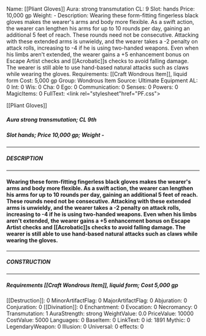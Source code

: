 Name: [[Pliant Gloves]]
Aura: strong transmutation
CL: 9
Slot: hands
Price: 10,000 gp
Weight: -
Description: Wearing these form-fitting fingerless black gloves makes the wearer's arms and body more flexible. As a swift action, the wearer can lengthen his arms for up to 10 rounds per day, gaining an additional 5 feet of reach. These rounds need not be consecutive. Attacking with these extended arms is unwieldy, and the wearer takes a -2 penalty on attack rolls, increasing to -4 if he is using two-handed weapons. Even when his limbs aren't extended, the wearer gains a +5 enhancement bonus on Escape Artist checks and [[Acrobatic]]s checks to avoid falling damage. The wearer is still able to use hand-based natural attacks such as claws while wearing the gloves.
Requirements: [[Craft Wondrous Item]], liquid form
Cost: 5,000 gp
Group: Wondrous Item
Source: Ultimate Equipment
AL: 0
Int: 0
Wis: 0
Cha: 0
Ego: 0
Communication: 0
Senses: 0
Powers: 0
MagicItems: 0
FullText: <link rel="stylesheet"href="PF.css"><div class="heading"><p class="alignleft">[[Pliant Gloves]]</p><div style="clear: both;"></div></div><div><h5><b>Aura </b>strong transmutation; <b>CL </b>9th</h5><h5><b>Slot </b>hands; <b>Price </b>10,000 gp; <b>Weight </b>-</h5></div><hr/><div><h5><b>DESCRIPTION</b></h5></div><hr/><div><h4><p>Wearing these form-fitting fingerless black gloves makes the wearer's arms and body more flexible. As a swift action, the wearer can lengthen his arms for up to 10 rounds per day, gaining an additional 5 feet of reach. These rounds need not be consecutive. Attacking with these extended arms is unwieldy, and the wearer takes a -2 penalty on attack rolls, increasing to -4 if he is using two-handed weapons. Even when his limbs aren't extended, the wearer gains a +5 enhancement bonus on Escape Artist checks and [[Acrobatic]]s checks to avoid falling damage. The wearer is still able to use hand-based natural attacks such as claws while wearing the gloves.</p></h4></div><hr/><div><h5><b>CONSTRUCTION</b></h5></div><hr/><div><h5><b>Requirements </b>[[Craft Wondrous Item]], <i>liquid form</i>; <b>Cost </b>5,000 gp</h5></div>
[[Destruction]]: 0
MinorArtifactFlag: 0
MajorArtifactFlag: 0
Abjuration: 0
Conjuration: 0
[[Divination]]: 0
Enchantment: 0
Evocation: 0
Necromancy: 0
Transmutation: 1
AuraStrength: strong
WeightValue: 0.0
PriceValue: 10000
CostValue: 5000
Languages: 0
BaseItem: 0
LinkText: 0
id: 1891
Mythic: 0
LegendaryWeapon: 0
Illusion: 0
Universal: 0
effects: 0

